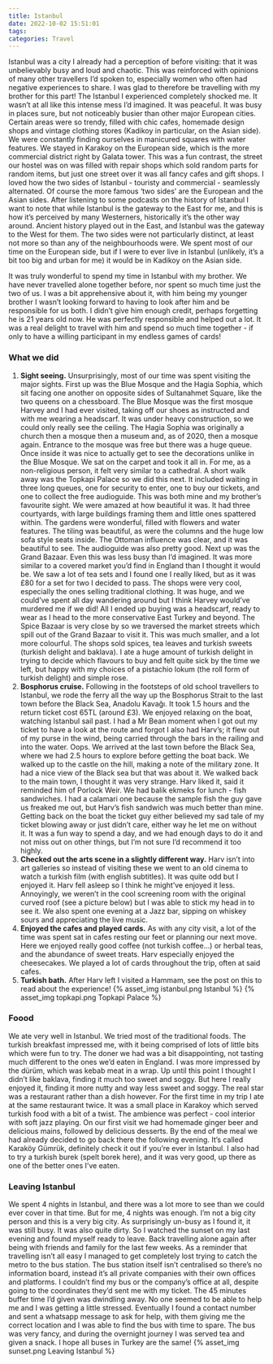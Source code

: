 ```yaml
---
title: Istanbul
date: 2022-10-02 15:51:01
tags:
categories: Travel
---
```

Istanbul was a city I already had a perception of before visiting: that it was unbelievably busy and loud and chaotic. This was reinforced with opinions of many other travellers I’d spoken to, especially women who often had negative experiences to share. I was glad to therefore be travelling with my brother for this part! The Istanbul I experienced completely shocked me. It wasn’t at all like this intense mess I’d imagined. It was peaceful. It was busy in places sure, but not noticeably busier than other major European cities. Certain areas were so trendy, filled with chic cafes, homemade design shops and vintage clothing stores (Kadikoy in particular, on the Asian side). We were constantly finding ourselves in manicured squares with water features. We stayed in Karakoy on the European side, which is the more commercial district right by Galata tower. This was a fun contrast, the street our hostel was on was filled with repair shops which sold random parts for random items, but just one street over it was all fancy cafes and gift shops. I loved how the two sides of Istanbul - touristy and commercial - seamlessly alternated. Of course the more famous ‘two sides’ are the European and the Asian sides. After listening to some podcasts on the history of Istanbul I want to note that while Istanbul is the gateway to the East for me, and this is how it’s perceived by many Westerners, historically it’s the other way around. Ancient history played out in the East, and Istanbul was the gateway to the West for them. The two sides were not particularly distinct, at least not more so than any of the neighbourhoods were. We spent most of our time on the European side, but if I were to ever live in Istanbul (unlikely, it’s a bit too big and urban for me) it would be in Kadikoy on the Asian side.

It was truly wonderful to spend my time in Istanbul with my brother. We have never travelled alone together before, nor spent so much time just the two of us. I was a bit apprehensive about it, with him being my younger brother I wasn’t looking forward to having to look after him and be responsible for us both. I didn’t give him enough credit, perhaps forgetting he is 21 years old now. He was perfectly responsible and helped out a lot. It was a real delight to travel with him and spend so much time together - if only to have a willing participant in my endless games of cards!

### What we did

1. **Sight seeing.** Unsurprisingly, most of our time was spent visiting the major sights. First up was the Blue Mosque and the Hagia Sophia, which sit facing one another on opposite sides of Sultanahmet Square, like the two queens on a chessboard. The Blue Mosque was the first mosque Harvey and I had ever visited, taking off our shoes as instructed and with me wearing a headscarf. It was under heavy construction, so we could only really see the ceiling. The Hagia Sophia was originally a church then a mosque then a museum and, as of 2020, then a mosque again. Entrance to the mosque was free but there was a huge queue. Once inside it was nice to actually get to see the decorations unlike in the Blue Mosque. We sat on the carpet and took it all in. For me, as a non-religious person, it felt very similar to a cathedral. A short walk away was the Topkapi Palace so we did this next. It included waiting in three long queues, one for security to enter, one to buy our tickets, and one to collect the free audioguide. This was both mine and my brother’s favourite sight. We were amazed at how beautiful it was. It had three courtyards, with large buildings framing them and little ones spattered within. The gardens were wonderful, filled with flowers and water features. The tiling was beautiful, as were the columns and the huge low sofa style seats inside. The Ottoman influence was clear, and it was beautiful to see. The audioguide was also pretty good. Next up was the Grand Bazaar. Even this was less busy than I’d imagined. It was more similar to a covered market you’d find in England than I thought it would be. We saw a lot of tea sets and I found one I really liked, but as it was £80 for a set for two I decided to pass. The shops were very cool, especially the ones selling traditional clothing. It was huge, and we could’ve spent all day wandering around but I think Harvey would’ve murdered me if we did! All I ended up buying was a headscarf, ready to wear as I head to the more conservative East Turkey and beyond. The Spice Bazaar is very close by so we traversed the market streets which spill out of the Grand Bazaar to visit it. This was much smaller, and a lot more colourful. The shops sold spices, tea leaves and turkish sweets (turkish delight and baklava). I ate a huge amount of turkish delight in trying to decide which flavours to buy and felt quite sick by the time we left, but happy with my choices of a pistachio lokum (the roll form of turkish delight) and simple rose. 
2. **Bosphorus cruise.** Following in the footsteps of old school travellers to Istanbul, we rode the ferry all the way up the Bosphorus Strait to the last town before the Black Sea, Anadolu Kavağı. It took 1.5 hours and the return ticket cost 65TL (around £3). We enjoyed relaxing on the boat, watching Istanbul sail past. I had a Mr Bean moment when I got out my ticket to have a look at the route and forgot I also had Harv’s; it flew out of my purse in the wind, being carried through the bars in the railing and into the water. Oops. We arrived at the last town before the Black Sea, where we had 2.5 hours to explore before getting the boat back. We walked up to the castle on the hill, making a note of the military zone. It had a nice view of the Black sea but that was about it. We walked back to the main town, I thought it was very strange. Harv liked it, said it reminded him of Porlock Weir. We had balik ekmeks for lunch - fish sandwiches. I had a calamari one because the sample fish the guy gave us freaked me out, but Harv’s fish sandwich was much better than mine. Getting back on the boat the ticket guy either believed my sad tale of my ticket blowing away or just didn’t care, either way he let me on without it. It was a fun way to spend a day, and we had enough days to do it and not miss out on other things, but I’m not sure I’d recommend it too highly.
3. **Checked out the arts scene in a slightly different way.** Harv isn’t into art galleries so instead of visiting these we went to an old cinema to watch a turkish film (with english subtitles). It was quite odd but I enjoyed it. Harv fell asleep so I think he might’ve enjoyed it less. Annoyingly, we weren’t in the cool screening room with the original curved roof (see a picture below) but I was able to stick my head in to see it. We also spent one evening at a Jazz bar, sipping on whiskey sours and appreciating the live music. 
4. **Enjoyed the cafes and played cards.** As with any city visit, a lot of the time was spent sat in cafes resting our feet or planning our next move. Here we enjoyed really good coffee (not turkish coffee…) or herbal teas, and the abundance of sweet treats. Harv especially enjoyed the cheesecakes. We played a lot of cards throughout the trip, often at said cafes.
5. **Turkish bath.** After Harv left I visited a Hammam, see the post on this to read about the experience!
{% asset_img istanbul.png Istanbul %}
{% asset_img topkapi.png Topkapi Palace %}

### Foood

We ate very well in Istanbul. We tried most of the traditional foods. The turkish breakfast impressed me, with it being comprised of lots of little bits which were fun to try. The doner we had was a bit disappointing, not tasting much different to the ones we’d eaten in England. I was more impressed by the dürüm, which was kebab meat in a wrap. Up until this point I thought I didn’t like baklava, finding it much too sweet and soggy. But here I really enjoyed it, finding it more nutty and way less sweet and soggy. The real star was a restaurant rather than a dish however. For the first time in my trip I ate at the same restaurant twice. It was a small place in Karakoy which served turkish food with a bit of a twist. The ambience was perfect - cool interior with soft jazz playing. On our first visit we had homemade ginger beer and delicious mains, followed by delicious desserts. By the end of the meal we had already decided to go back there the following evening. It’s called Karaköy Gümrük, definitely check it out if you’re ever in Istanbul. I also had to try a turkish burek (spelt borek here), and it was very good, up there as one of the better ones I’ve eaten.

### Leaving Istanbul

We spent 4 nights in Istanbul, and there was a lot more to see than we could ever cover in that time. But for me, 4 nights was enough. I’m not a big city person and this is a very big city. As surprisingly un-busy as I found it, it was still busy. It was also quite dirty. So I watched the sunset on my last evening and found myself ready to leave. Back travelling alone again after being with friends and family for the last few weeks. As a reminder that travelling isn’t all easy I managed to get completely lost trying to catch the metro to the bus station. The bus station itself isn’t centralised so there’s no information board, instead it’s all private companies with their own offices and platforms. I couldn’t find my bus or the company’s office at all, despite going to the coordinates they’d sent me with my ticket. The 45 minutes buffer time I’d given was dwindling away. No one seemed to be able to help me and I was getting a little stressed. Eventually I found a contact number and sent a whatsapp message to ask for help, with them giving me the correct location and I was able to find the bus with time to spare. The bus was very fancy, and during the overnight journey I was served tea and given a snack. I hope all buses in Turkey are the same!
{% asset_img sunset.png Leaving Istanbul %}